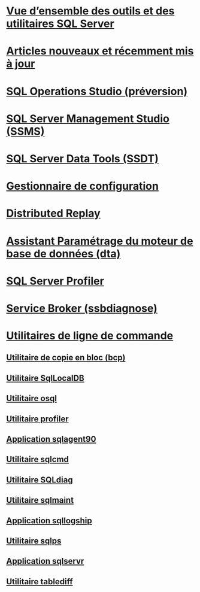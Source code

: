 
# [Vue d’ensemble des outils et des utilitaires SQL Server](../tools/overview-sql-tools.md)
# [Articles nouveaux et récemment mis à jour](new-updated-tools.md)

# [SQL Operations Studio (préversion)](../sql-operations-studio/what-is.md)

# [SQL Server Management Studio (SSMS)](../ssms/download-sql-server-management-studio-ssms.md)

# [SQL Server Data Tools (SSDT)](../ssdt/download-sql-server-data-tools-ssdt.md)

# [Gestionnaire de configuration](../tools/configuration-manager/sql-server-configuration-manager-help.md)
# [Distributed Replay](../tools/distributed-replay/install-distributed-replay-overview.md)
# [Assistant Paramétrage du moteur de base de données (dta)](../tools/dta/dta-utility.md)
# [SQL Server Profiler](../tools/sql-server-profiler/sql-server-profiler.md)
# [Service Broker (ssbdiagnose)](../tools/ssbdiagnose/ssbdiagnose-utility-service-broker.md)

# [Utilitaires de ligne de commande](command-prompt-utility-reference-database-engine.md)  
## [Utilitaire de copie en bloc (bcp)](bcp-utility.md)  
## [Utilitaire SqlLocalDB](sqllocaldb-utility.md)  
## [Utilitaire osql](osql-utility.md)  
## [Utilitaire profiler](profiler-utility.md)  
## [Application sqlagent90](sqlagent90-application.md)  
## [Utilitaire sqlcmd](sqlcmd-utility.md)  
## [Utilitaire SQLdiag](sqldiag-utility.md)  
## [Utilitaire sqlmaint](sqlmaint-utility.md)  
## [Application sqllogship](sqllogship-application.md)  
## [Utilitaire sqlps](sqlps-utility.md)  
## [Application sqlservr](sqlservr-application.md)  
## [Utilitaire tablediff](tablediff-utility.md)